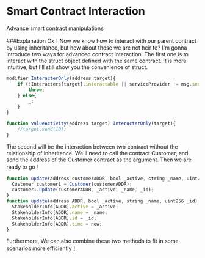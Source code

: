 # Smart Contract Interaction
Advance smart contract manipulations

###Explanation
Ok！Now we know how to interact with our parent contract by using inheritance, but how about those we are not heir to?
I'm gonna introduce two ways for advanced contract interaction.
The first one is to interact with the struct object defined with the same contract.
It is more intuitive, but I'll still show you the convenience of struct.
```javascript
modifier InteracterOnly(address target){
    if (!Interacters[target].interactable || serviceProvider != msg.sender){
        throw;
    } else{
        _;
    }
}

function valueActivity(address target) InteracterOnly(target){
    //target.send(10);
}
```


The second will be the interaction between two contract without the relationship of inheritance.
We'll need to call the contract Customer, and send the address of the Customer contract as the argument. Then we are ready to go！
```javascript
function update(address customerADDR, bool _active, string _name, uint256 _id){
  Customer customer1 = Customer(customerADDR);
  customer1.update(customerADDR, _active, _name, _id);
}
function update(address ADDR, bool _active, string _name, uint256 _id) ownerOnly{
  StakeholderInfo[ADDR].active = _active;
  StakeholderInfo[ADDR].name = _name;
  StakeholderInfo[ADDR].id = _id;
  StakeholderInfo[ADDR].time = now;
}
```

Furthermore, We can also combine these two methods to fit in some scenarios more efficiently！
